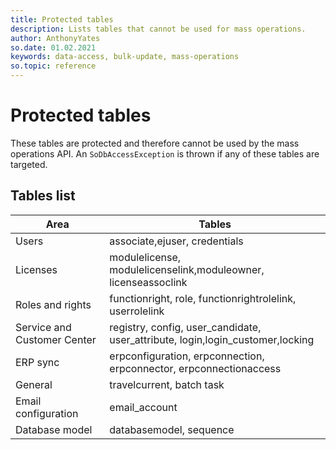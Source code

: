 ```yaml
---
title: Protected tables
description: Lists tables that cannot be used for mass operations.
author: AnthonyYates
so.date: 01.02.2021
keywords: data-access, bulk-update, mass-operations
so.topic: reference
---
```


# Protected tables

These tables are protected and therefore cannot be used by the mass operations API. An `SoDbAccessException` is thrown if any of these tables are targeted.

## Tables list

| Area                        | Tables                                                                 |
|-----------------------------|------------------------------------------------------------------------|
| Users                       | associate,ejuser, credentials                                           |
| Licenses                    | modulelicense, modulelicenselink,moduleowner, licenseassoclink          |
| Roles and rights            | functionright, role, functionrightrolelink, userrolelink                |
| Service and Customer Center | registry, config, user_candidate, user_attribute, login,login_customer,locking |
| ERP sync                    | erpconfiguration, erpconnection, erpconnector, erpconnectionaccess      |
| General                     | travelcurrent, batch task                                               |
| Email configuration         | email_account                                                           |
| Database model              | databasemodel, sequence                                                 |
